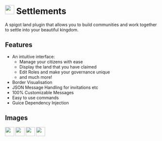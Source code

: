 # <img src="https://i.imgur.com/LJw2BfF.png" height="30" /> Settlements
A spigot land plugin that allows you to build communities and work together to settle into your beautiful kingdom. 

## Features
- An intuitive interface:
  - Manage your citizens with ease
  - Display the land that you have claimed
  - Edit Roles and make your governance unique
  - and much more!
- Border Visualisation
- JSON Message Handling for invitations etc
- 100% Customizable Messages
- Easy to use commands
- Guice Dependency Injection

## Images
<img src="https://i.imgur.com/MD0THGC.png" height="30" /> 
<img src="https://i.imgur.com/S79M0ED.png" height="30" /> 
<img src="https://i.imgur.com/pWRj8m5.png" height="30" /> 
<img src="https://i.imgur.com/P3XNBXo.png" height="30" />
